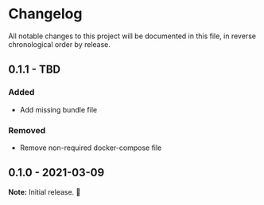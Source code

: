 
# Changelog

All notable changes to this project will be documented in this file, in reverse chronological order by release.

## 0.1.1 - TBD

### Added

- Add missing bundle file

###  Removed

- Remove non-required docker-compose file

## 0.1.0 - 2021-03-09

**Note:** Initial release. :rocket:
